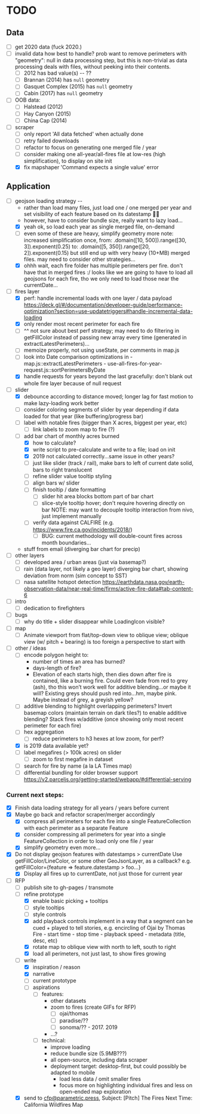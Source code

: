 # TODO

## Data

- [ ] get 2020 data (fuck 2020.)
- [ ] invalid data
      how best to handle? prob want to remove perimeters with "geometry": null
      in data processing step, but this is non-trivial as data processing deals
      with files, without peeking into their contents.
  - [ ] 2012 has bad value(s) -- ??
  - [ ] Brannan (2014) has `null` geometry
  - [ ] Gasquet Complex (2015) has `null` geometry
  - [ ] Cabin (2017) has `null` geometry
- [ ] OOB data:
  - [ ] Halstead (2012)
  - [ ] Hay Canyon (2015)
  - [ ] China Cap (2014)
- [ ] scraper
  - [ ] only report 'All data fetched' when actually done
  - [ ] retry failed downloads
  - [ ] refactor to focus on generating one merged file / year
  - [ ] consider making one all-year/all-fires file at low-res (high simplification),
        to display on site init
  - [x] fix mapshaper 'Command expects a single value' error

## Application

- [ ] geojson loading strategy --
  - rather than load many files, just load one / one merged per year
    and set visibility of each feature based on its datestamp 🤦‍♀️
  - however, have to consider bundle size, really want to lazy load...
  - [x] yeah ok, so load each year as single merged file, on-demand
  - [ ] even some of these are heavy, simplify geometry more
        note: increased simplification once,
        from: .domain([10, 500]).range([30, 3]).exponent(0.25)
        to: .domain([5, 350]).range([20, 2]).exponent(0.15)
        but still end up with very heavy (10+MB) merged files.
        may need to consider other strategies...
  - [x] ohhh wait, each fire folder has multiple perimeters per fire.
        don't have that in merged fires :/
        looks like we are going to have to load all geojsons for each fire,
        tho we only need to load those near the currentDate...
- [ ] fires layer
  - [x] perf: handle incremental loads with one layer / data payload
        https://deck.gl/#/documentation/developer-guide/performance-optimization?section=use-updatetriggers#handle-incremental-data-loading
  - [x] only render most recent perimeter for each fire
  - [ ] ^^ not sure about best perf strategy; may need to do filtering
        in getFillColor instead of passing new array every time
        (generated in extractLatestPerimeters)...
  - [ ] memoize properly, not using useState, per comments in map.js
  - [ ] look into Date comparison optimizations in - map.js::extractLatestPerimeters - use-all-fires-for-year-request.js::sortPerimetersByDate
  - [x] handle requests for years beyond the last gracefully:
        don't blank out whole fire layer because of null request
- [ ] slider
  - [x] debounce according to distance moved; longer lag for fast motion to make lazy-loading work better
  - [ ] consider coloring segments of slider by year depending if data loaded for that year (like buffering/progress bar)
  - [ ] label with notable fires (bigger than X acres, biggest per year, etc)
    - [ ] link labels to zoom map to fire (?)
  - [ ] add bar chart of monthly acres burned
    - [x] how to calculate?
    - [x] write script to pre-calculate and write to a file; load on init
    - [x] 2019 not calculated correctly...same issue in other years?
    - [ ] just like slider (track / rail), make bars to left of current date solid, bars to right translucent
    - [ ] refine slider value tooltip styling
    - [ ] align bars w/ slider
    - [ ] finish tooltip / date formatting
      - [ ] slider hit area blocks bottom part of bar chart
      - [ ] slice-style tooltip hover; don't require hovering directly on bar
            NOTE: may want to decouple tooltip interaction from nivo, just implement manually
    - [ ] verify data against CALFIRE (e.g. https://www.fire.ca.gov/incidents/2018/)
      - [ ] BUG: current methodology will double-count fires across month boundaries...
  - stuff from email (diverging bar chart for precip)
- [ ] other layers
  - [ ] developed area / urban areas (just via basemap?)
  - [ ] rain (data layer, not likely a geo layer)
        diverging bar chart, showing deviation from norm (sim concept to SST)
  - [ ] nasa satellite hotspot detection
        https://earthdata.nasa.gov/earth-observation-data/near-real-time/firms/active-fire-data#tab-content-6
- [ ] intro
  - [ ] dedication to firefighters
- [ ] bugs
  - [ ] why do title + slider disappear while LoadingIcon visible?
- [ ] map
  - [ ] Animate viewport from flat/top-down view to oblique view;
        oblique view (w/ pitch + bearing) is too foreign a perspective to start with
- [ ] other / ideas
  - [ ] encode polygon height to:
    - number of times an area has burned?
    - days-length of fire?
    - Elevation of each starts high, then dies down after fire is contained, like a burning fire. Could even fade from red to grey (ash), tho this won’t work well for additive blending...or maybe it will? Existing greys should push red into...hm, maybe pink. Maybe instead of grey, a greyish yellow?
  - [ ] additive blending to highlight overlapping perimeters?
        Invert basemap colors (maintain terrain on dark tiles?) to enable additive blending? Stack fires w/additive (once showing only most recent perimeter for each fire)
  - [ ] hex aggregation
    - [ ] reduce perimeters to h3 hexes at low zoom, for perf?
  - [x] is 2019 data available yet?
  - [ ] label megafires (> 100k acres) on slider
    - [ ] zoom to first megafire in dataset
  - [ ] search for fire by name (a la LA Times map)
  - [ ] differential bundling for older browser support
        https://v2.parceljs.org/getting-started/webapp/#differential-serving

### Current next steps:

- [x] Finish data loading strategy for all years / years before current
- [x] Maybe go back and refactor scraper/merger accordingly
  - [x] compress all perimeters for each fire into a single FeatureCollection
        with each perimeter as a separate Feature
  - [x] consider compressing all perimeters for year into a single
        FeatureCollection in order to load only one file / year
  - [x] simplify geometry even more...
- [x] Do not display geojson features with datestamps > currentDate
      Use getFillColor/LineColor, or some other GeoJsonLayer, as a callback?
      e.g. getFillColor={feature => feature.datestamp > foo...}
  - [x] Display all fires up to currentDate, not just those for current year
- [ ] RFP
  - [ ] publish site to gh-pages / transmote
  - [ ] refine prototype
    - [x] enable basic picking + tooltips
    - [ ] style tooltips
    - [ ] style controls
    - [x] add playback controls
          implement in a way that a segment can be cued + played to tell stories,
          e.g. encircling of Ojai by Thomas Fire - start time - stop time - playback speed - metadata (title, desc, etc)
    - [x] rotate map to oblique view with north to left, south to right
    - [x] load all perimeters, not just last, to show fires growing
  - [ ] write
    - [x] inspiration / reason
    - [x] narrative
    - [ ] current prototype
    - [ ] aspirations
      - [ ] features:
        - other datasets
        - zoom to fires (create GIFs for RFP)
          - [ ] ojai/thomas
          - [ ] paradise/??
          - [ ] sonoma/?? - 2017. 2019
        - ...?
      - [ ] technical:
        - improve loading
        - reduce bundle size (5.9MB???)
        - all open-source, including data scraper
        - deployment target: desktop-first, but could possibly be adapted to mobile
          - load less data / omit smaller fires
          - focus more on highlighting individual fires and less on open-ended map exploration
  - [x] send to cfp@parametric.press, Subject: [Pitch] The Fires Next Time: California Wildfires Map
